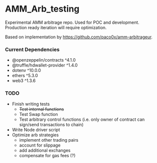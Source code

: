 # AMM_Arb_testing
Experimental AMM arbitrage repo. Used for POC and development. Production ready iteration will require optimization.

Based on implementation by https://github.com/paco0x/amm-arbitrageur.

### Current Dependencies
- @openzeppelin/contracts ^4.1.0
- @truffle/hdwallet-provider ^1.4.0
- dotenv ^10.0.0
- ethers ^5.3.0
- web3 ^1.3.6


### TODO
- Finish writing tests
	- ~~Test internal functions~~
	- Test Swap function
	- Test arbitrary control functions (i.e. only owner of contract can sign/send transactions to chain)
- Write Node driver script
- Optimize arb strategies
	- implement other trading pairs
	- account for slippage
	- add additional exchanges
	- compensate for gas fees (?)
